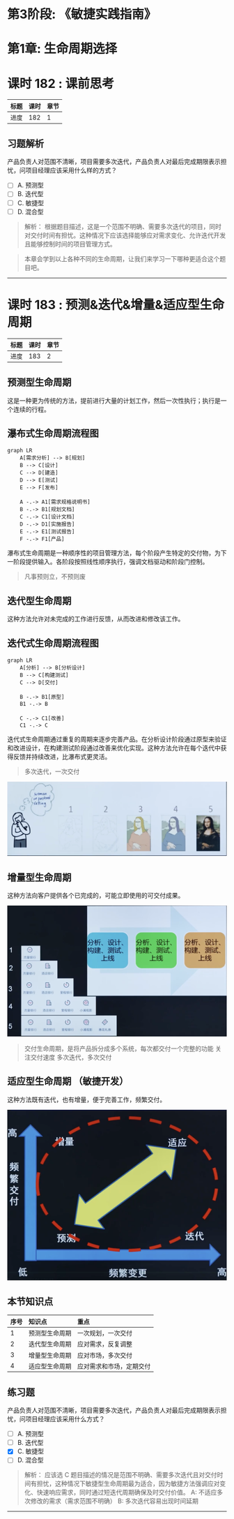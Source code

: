 # 第3阶段: 《敏捷实践指南》

# 第1章: 生命周期选择

# 课时 182 : 课前思考

| 标题  | 课时  | 章节  |
| --- | --- | --- |
| 进度  | 182  | 1 |

## 习题解析

产品负责人对范围不清晰，项目需要多次迭代，产品负责人对最后完成期限表示担忧，问项目经理应该采用什么样的方式？

   - [ ] A. 预测型
   - [ ] B. 迭代型  
   - [ ] C. 敏捷型
   - [ ] D. 混合型

> 解析：
> 根据题目描述，这是一个范围不明确、需要多次迭代的项目，同时对交付时间有担忧。这种情况下应该选择能够应对需求变化、允许迭代开发且能够控制时间的项目管理方式。

> 本章会学到以上各种不同的生命周期，让我们来学习一下哪种更适合这个题目吧。

---

# 课时 183 : 预测&迭代&增量&适应型生命周期

| 标题  | 课时  | 章节  |
| --- | --- | --- |
| 进度  | 183  | 2 |

## 预测型生命周期

这是一种更为传统的方法，提前进行大量的计划工作，然后一次性执行；执行是一个连续的行程。

## 瀑布式生命周期流程图

```mermaid
graph LR
    A[需求分析] --> B[规划]
    B --> C[设计]
    C --> D[建造]
    D --> E[测试]
    E --> F[发布]
    
    A -.-> A1[需求规格说明书]
    B -.-> B1[规划文档]
    C -.-> C1[设计文档]
    D -.-> D1[实施报告]
    E -.-> E1[测试报告]
    F -.-> F1[产品]
```

瀑布式生命周期是一种顺序性的项目管理方法，每个阶段产生特定的交付物，为下一阶段提供输入。各阶段按照线性顺序执行，强调文档驱动和阶段门控制。

> 凡事预则立，不预则废

## 迭代型生命周期

这种方法允许对未完成的工作进行反馈，从而改进和修改该工作。

## 迭代式生命周期流程图

```mermaid
graph LR
    A[分析] --> B[分析设计]
    B --> C[构建测试]
    C --> D[交付]
    
    B -.-> B1[原型]
    B1 -.-> B
    
    C -.-> C1[改善]
    C1 -.-> C
```

迭代式生命周期通过重复的周期来逐步完善产品。在分析设计阶段通过原型来验证和改进设计，在构建测试阶段通过改善来优化实现。这种方法允许在每个迭代中获得反馈并持续改进，比瀑布式更灵活。

> 多次迭代，一次交付

![alt text](img/c183_drawing1.png)

## 增量型生命周期

这种方法向客户提供各个已完成的，可能立即使用的可交付成果。

![alt text](img/c183_increasing_lifecycle.png)

> 交付生命周期，是将产品拆分成多个系统，每次都交付一个完整的功能
> 关注交付速度
> 多次迭代，多次交付


## 适应型生命周期 （敏捷开发）

这种方法既有迭代，也有增量，便于完善工作，频繁交付。

![alt text](img/c183_scrum_chart1.png)

## 本节知识点

| 序号 | 知识点 | 重点 |
| :--- | :--- | :--- |
| 1 | 预测型生命周期 | 一次规划，一次交付 |
| 2 | 迭代型生命周期 | 应对需求，反复调整 |
| 3 | 增量型生命周期 | 应对市场，多次交付 |
| 4 | 适应型生命周期 | 应对需求和市场，定期交付 |



## 练习题

产品负责人对范围不清晰，项目需要多次迭代，产品负责人对最后完成期限表示担忧，问项目经理应该采用什么方式？

   - [ ] A. 预测型
   - [ ] B. 迭代型  
   - [x] C. 敏捷型
   - [ ] D. 混合型

> 解析：
> 应该选 C
> 题目描述的情况是范围不明确、需要多次迭代且对交付时间有担忧，这种情况下敏捷型生命周期最为适合，因为敏捷方法强调应对变化、快速响应需求，同时通过短迭代周期确保及时交付价值。
> A: 不适应多次修改的需求（需求范围不明确）
> B: 多次迭代容易出现时间延期

---  


